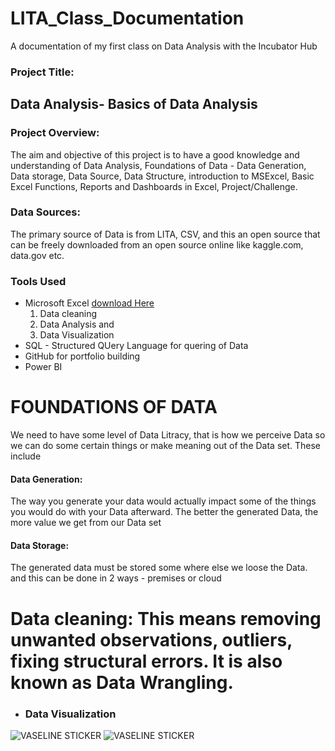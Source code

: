 # LITA_Class_Documentation
A documentation of my first class on Data Analysis with the Incubator Hub

### Project Title: 
Data Analysis- Basics of Data Analysis
---

### Project Overview:
The aim and objective of this project is to have a good knowledge and understanding of Data Analysis, Foundations of Data - Data Generation, Data storage, Data Source, Data Structure, introduction to MSExcel, Basic Excel Functions, Reports and Dashboards in Excel, Project/Challenge.

### Data Sources: 
The primary source of Data is from LITA, CSV, and this an open source that can be freely downloaded from an open source online like kaggle.com, data.gov etc.

### Tools Used
- Microsoft Excel [download Here](https://www.microsoft.com)
  1. Data cleaning
  2. Data Analysis and
  3. Data Visualization
- SQL - Structured QUery Language for quering of Data
- GitHub for portfolio building
- Power BI

# FOUNDATIONS OF DATA
We need to have some level of Data Litracy, that is how we perceive Data so we can do some certain things or make meaning out of the Data set. These include

#### Data Generation: 
The way you generate your data would actually impact some of the things you would do with your Data afterward. The better the generated Data, the more value we get from our Data set

#### Data Storage:
The generated data must be stored some where else we loose the Data. and this can be done in 2 ways - premises or cloud


  # Data cleaning: This means removing unwanted observations, outliers, fixing structural errors. It is also known as Data Wrangling.

- ### Data Visualization
![VASELINE STICKER](https://github.com/user-attachments/assets/3fb4be28-ea71-4307-9ef7-e44098caeba4)
![VASELINE STICKER](https://github.com/user-attachments/assets/39d9395e-fdc8-4999-add1-82c9e4a8bab0)

 

